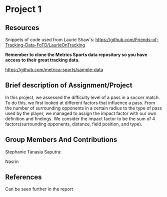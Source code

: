 # Project 1

## Resources
Snippets of code used from Laurie Shaw's:
<https://github.com/Friends-of-Tracking-Data-FoTD/LaurieOnTracking>

__Remember to clone the Metrics Sports data repository so you have access to their great tracking data.__

<https://github.com/metrica-sports/sample-data>

## Brief description of Assignment/Project

In this project, we assessed the difficulty level of a pass in a soccer match. To do this, we first looked at different factors that influence a pass. From the number of surrounding opponents in a certain radius to the type of pass used by the player, we managed to assign the impact factor with our own definition and findings. We consider the impact factor to be the sum of 4 factors(surrounding opponents, distance, field position, and type). 

## Group Members And Contributions
Stephanie Tanasia Saputra:

Nasrin 

## References
Can be seen further in the report
